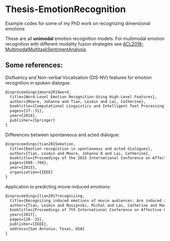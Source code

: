 # Thesis-EmotionRecognition
Example codes for some of my PhD work on recognizing dimensional emotions

These are all **unimodal** emotion recognition models. For multimodal emotion recognition with different modality fusion strategies see 
[ACL2018-MultimodalMultitaskSentimentAnalysis](https://github.com/tianleimin/ACL2018-MultimodalMultitaskSentimentAnalysis)

## Some references:

Disfluency and Non-verbal Vocalisation (DIS-NV) features for emotion recognition in spoken dialogue:

```latex
@inproceedings{moore2014word,
  title={Word-Level Emotion Recognition Using High-Level Features},
  author={Moore, Johanna and Tian, Leimin and Lai, Catherine},
  booktitle={Computational Linguistics and Intelligent Text Processing},
  pages={17--31},
  year={2014},
  publisher={Springer}
}
```

Differences between spontaneous and acted dialogue:

```latex
@inproceedings{tian2015emotion,
  title={Emotion recognition in spontaneous and acted dialogues},
  author={Tian, Leimin and Moore, Johanna D and Lai, Catherine},
  booktitle={Proceedings of the 2015 International Conference on Affective Computing and Intelligent Interaction},
  pages={698--704},
  year={2015},
  organization={IEEE}
}
```

Application to predicting movie-induced emotions:

```latex
@inproceedings{tian2017recognizing,
  title={Recognizing induced emotions of movie audiences: Are induced and perceived emotions the same?},
  author={Tian, Leimin and Muszynski, Michal and Lai, Catherine and Moore, Johanna D and Kostoulas, Theodoros and Lombardo, Patrizia and Pun, Thierry and Chanel, Guillaume},
  booktitle={Proceedings of 7th International Conference on Affective Computing and Intelligent Interaction},
  year={2017},
  pages={28--35},
  publisher={IEEE},
  address={San Antonio, Texas, USA}
}
```
